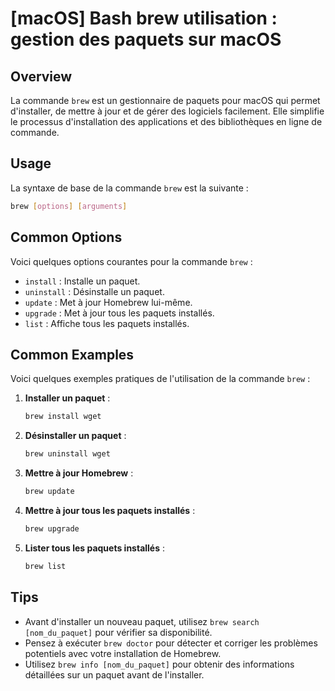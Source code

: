 # [macOS] Bash brew utilisation : gestion des paquets sur macOS

## Overview
La commande `brew` est un gestionnaire de paquets pour macOS qui permet d'installer, de mettre à jour et de gérer des logiciels facilement. Elle simplifie le processus d'installation des applications et des bibliothèques en ligne de commande.

## Usage
La syntaxe de base de la commande `brew` est la suivante :

```bash
brew [options] [arguments]
```

## Common Options
Voici quelques options courantes pour la commande `brew` :

- `install` : Installe un paquet.
- `uninstall` : Désinstalle un paquet.
- `update` : Met à jour Homebrew lui-même.
- `upgrade` : Met à jour tous les paquets installés.
- `list` : Affiche tous les paquets installés.

## Common Examples
Voici quelques exemples pratiques de l'utilisation de la commande `brew` :

1. **Installer un paquet** :
   ```bash
   brew install wget
   ```

2. **Désinstaller un paquet** :
   ```bash
   brew uninstall wget
   ```

3. **Mettre à jour Homebrew** :
   ```bash
   brew update
   ```

4. **Mettre à jour tous les paquets installés** :
   ```bash
   brew upgrade
   ```

5. **Lister tous les paquets installés** :
   ```bash
   brew list
   ```

## Tips
- Avant d'installer un nouveau paquet, utilisez `brew search [nom_du_paquet]` pour vérifier sa disponibilité.
- Pensez à exécuter `brew doctor` pour détecter et corriger les problèmes potentiels avec votre installation de Homebrew.
- Utilisez `brew info [nom_du_paquet]` pour obtenir des informations détaillées sur un paquet avant de l'installer.